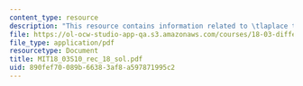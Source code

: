```yaml
---
content_type: resource
description: "This resource contains information related to \tlaplace transform."
file: https://ol-ocw-studio-app-qa.s3.amazonaws.com/courses/18-03-differential-equations-spring-2010/890fef70089b66383af8a597871995c2_MIT18_03S10_rec_18_sol.pdf
file_type: application/pdf
resourcetype: Document
title: MIT18_03S10_rec_18_sol.pdf
uid: 890fef70-089b-6638-3af8-a597871995c2
---
```

